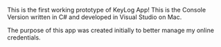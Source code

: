 This is the first working prototype of KeyLog App!
This is the Console Version written in C# and developed in Visual Studio on Mac.

The purpose of this app was created initially to better manage my online credentials.
